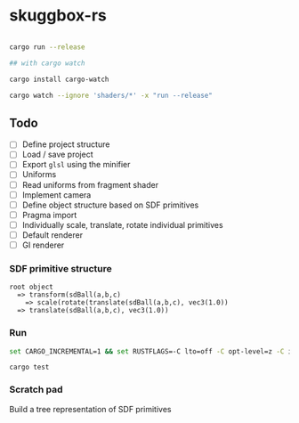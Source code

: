 # skuggbox-rs


```bash

cargo run --release

## with cargo watch

cargo install cargo-watch

cargo watch --ignore 'shaders/*' -x "run --release"
```

## Todo

- [ ] Define project structure
- [ ] Load / save project
- [ ] Export `glsl` using the minifier  
- [ ] Uniforms
- [ ] Read uniforms from fragment shader
- [ ] Implement camera
- [ ] Define object structure based on SDF primitives
- [ ] Pragma import
- [ ] Individually scale, translate, rotate individual primitives
- [ ] Default renderer
- [ ] GI renderer

### SDF primitive structure

```text
root object
  => transform(sdBall(a,b,c)
    => scale(rotate(translate(sdBall(a,b,c), vec3(1.0))
  => translate(sdBall(a,b,c), vec3(1.0))
```


### Run

```bash
set CARGO_INCREMENTAL=1 && set RUSTFLAGS=-C lto=off -C opt-level=z -C inline-threshold=275 && cargo watch -x "run --release"  --ignore './shaders/*'
```

```shell
cargo test
```


### Scratch pad

Build a tree representation of SDF primitives